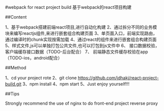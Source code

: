 #webpack for react project build基于webpack的react项目构建##Content1、基于webpack搭建前端react项目,进行自动化构建2、通过拆分不同的业务模块来编写reactjs组件,来进行嵌套组合构建页面3、单页面入口，前端实现路由，通过编译时的chunk实现按需加载4、通过react的组件来进行嵌套组合构建页面5、样式文件,js可以单独打包公共文件,也可以打包到js文件中6、 接口数据校验，客户端缓存接口数据（TODO-后台配合）7、 前端静态文件缓存校验在app（TODO-ios，android配合）##Method1、cd your project rote2、git clone https://github.com/jdhakj/react-project-build.git3、npm install4、npm start5、Just enjoy yourself!!!##TipsStrongly recommend the use of nginx to do front-end project reverse proxy